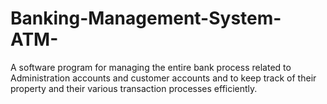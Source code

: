 # Banking-Management-System-ATM-
A software program for managing the entire bank process  related to Administration accounts and customer accounts and to keep track of their property  and their various transaction processes efficiently.
